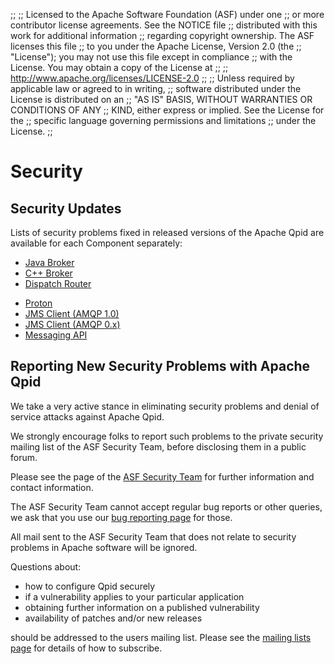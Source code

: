 ;;
;; Licensed to the Apache Software Foundation (ASF) under one
;; or more contributor license agreements.  See the NOTICE file
;; distributed with this work for additional information
;; regarding copyright ownership.  The ASF licenses this file
;; to you under the Apache License, Version 2.0 (the
;; "License"); you may not use this file except in compliance
;; with the License.  You may obtain a copy of the License at
;; 
;;   http://www.apache.org/licenses/LICENSE-2.0
;; 
;; Unless required by applicable law or agreed to in writing,
;; software distributed under the License is distributed on an
;; "AS IS" BASIS, WITHOUT WARRANTIES OR CONDITIONS OF ANY
;; KIND, either express or implied.  See the License for the
;; specific language governing permissions and limitations
;; under the License.
;;

# Security

<section markdown="1">

## Security Updates

Lists of security problems fixed in released versions of the Apache
Qpid are available for each Component separately:

<div class="flex" markdown="1">
<section markdown="1">

 - [Java Broker]({{site_url}}/components/java-broker/security.html)
 - [C++ Broker]({{site_url}}/components/cpp-broker/security.html)
 - [Dispatch Router]({{site_url}}/components/dispatch-router/security.html)

</section>
<section markdown="1">

 - [Proton]({{site_url}}/proton/security.html)
 - [JMS Client (AMQP 1.0)]({{site_url}}/components/jms/security-1.0.html)
 - [JMS Client (AMQP 0.x)]({{site_url}}/components/jms/security-0-x.html)
 - [Messaging API]({{site_url}}/components/messaging-api/security.html)

</section>
</div>
 
</section>
<section markdown="1">

## Reporting New Security Problems with Apache Qpid

We take a very active stance in eliminating security problems and
denial of service attacks against Apache Qpid.

We strongly encourage folks to report such problems to the private
security mailing list of the ASF Security Team, before disclosing them
in a public forum.

Please see the page of the [ASF Security
Team](https://www.apache.org/security/) for further information and
contact information.

The ASF Security Team cannot accept regular bug reports or other
queries, we ask that you use our [bug reporting
page]({{site_url}}/issues.html) for those.

All mail sent to the ASF Security Team that does not relate to
security problems in Apache software will be ignored.

Questions about:

 - how to configure Qpid securely
 - if a vulnerability applies to your particular application
 - obtaining further information on a published vulnerability
 - availability of patches and/or new releases

should be addressed to the users mailing list. Please see the [mailing
lists page]({{site_url}}/discussion.html) for details of how to
subscribe.

</section>
